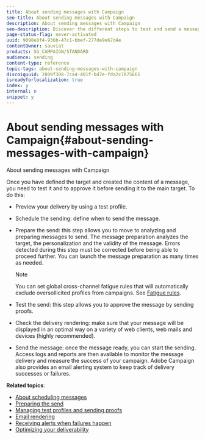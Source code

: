 ```yaml
---
title: About sending messages with Campaign
seo-title: About sending messages with Campaign
description: About sending messages with Campaign
seo-description: Discover the different steps to test and send a message.
page-status-flag: never-activated
uuid: 9098e8f4-936b-47c1-bbef-277de9e67d4e
contentOwner: sauviat
products: SG_CAMPAIGN/STANDARD
audience: sending
content-type: reference
topic-tags: about-sending-messages-with-campaign
discoiquuid: 2809f308-7ca4-401f-bd7e-fda2c7075661
isreadyforlocalization: true
index: y
internal: n
snippet: y
---
```


# About sending messages with Campaign{#about-sending-messages-with-campaign}

About sending messages with Campaign

Once you have defined the target and created the content of a message, you need to test it and to approve it before sending it to the main target. To do this:

* Preview your delivery by using a test profile.
* Schedule the sending: define when to send the message.
* Prepare the send: this step allows you to move to analyzing and preparing messages to send. The message preparation analyzes the target, the personalization and the validity of the message. Errors detected during this step must be corrected before being able to proceed further. You can launch the message preparation as many times as needed.

  >[!NOTE]
  >
  >You can set global cross-channel fatigue rules that will automatically exclude oversollicited profiles from campaigns. See [Fatigue rules](../../administration/using/fatigue-rules.md).

* Test the send: this step allows you to approve the message by sending proofs.
* Check the delivery rendering: make sure that your message will be displayed in an optimal way on a variety of web clients, web mails and devices (highly recommended). 
* Send the message: once the message ready, you can start the sending. Access logs and reports are then available to monitor the message delivery and measure the success of your campaign. Adobe Campaign also provides an email alerting system to keep track of delivery successes or failures.

**Related topics**:

* [About scheduling messages](../../sending/using/about-scheduling-messages.md)
* [Preparing the send](../../sending/using/preparing-the-send.md)
* [Managing test profiles and sending proofs](../../sending/using/managing-test-profiles-and-sending-proofs.md)
* [Email rendering](../../sending/using/email-rendering.md)
* [Receiving alerts when failures happen](../../sending/using/receiving-alerts-when-failures-happen.md)
* [Optimizing your deliverability](https://docs.campaign.adobe.com/doc/standard/getting_started/en/ACS_Deliverability.html)

